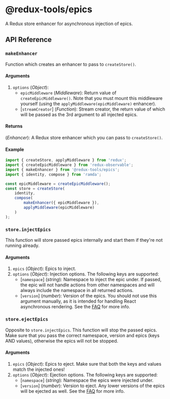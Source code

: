 # @redux-tools/epics

A Redux store enhancer for asynchronous injection of epics.

## API Reference

### `makeEnhancer`

Function which creates an enhancer to pass to `createStore()`.

#### Arguments

1. `options` (_Object_):
   - `epicMiddleware` (_Middleware_): Return value of `createEpicMiddleware()`. Note that you must mount this middleware yourself (using the `applyMiddleware(epicMiddleware)` enhancer).
   - [`streamCreator`] \(_Function_): Stream creator, the return value of which will be passed as the 3rd argument to all injected epics.

#### Returns

(_Enhancer_): A Redux store enhancer which you can pass to `createStore()`.

#### Example

```js
import { createStore, applyMiddleware } from 'redux';
import { createEpicMiddleware } from 'redux-observable';
import { makeEnhancer } from '@redux-tools/epics';
import { identity, compose } from 'ramda';

const epicMiddleware = createEpicMiddleware();
const store = createStore(
	identity,
	compose(
		makeEnhancer({ epicMiddleware }),
		applyMiddleware(epicMiddleware)
	)
);
```

### `store.injectEpics`

This function will store passed epics internally and start them if they're not running already.

#### Arguments

1. `epics` (_Object_): Epics to inject.
2. `options` (_Object_): Injection options. The following keys are supported:
   - [`namespace`] \(_string_): Namespace to inject the epic under. If passed, the epic will not handle actions from other namespaces and will always include the namespace in all returned actions.
   - [`version`] \(_number_): Version of the epics. You should not use this argument manually, as it is intended for handling React asynchronous rendering. See the [FAQ](../../FAQ.md) for more info.

### `store.ejectEpics`

Opposite to `store.injectEpics`. This function will stop the passed epics. Make sure that you pass the correct namespace, version and epics (keys AND values), otherwise the epics will not be stopped.

#### Arguments

1. `epics` (_Object_): Epics to eject. Make sure that both the keys and values match the injected ones!
2. `options` (_Object_): Ejection options. The following keys are supported:
   - [`namespace`] \(_string_): Namespace the epics were injected under.
   - [`version`] \(_number_): Version to eject. Any lower versions of the epics will be ejected as well. See the [FAQ](../../FAQ.md) for more info.
